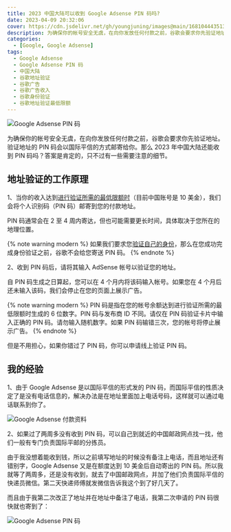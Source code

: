 ```yaml
---
title: 2023 中国大陆可以收到 Google Adsense PIN 码吗?
date: 2023-04-09 20:32:06
cover: https://cdn.jsdelivr.net/gh/youngjuning/images@main/1681044435134.png
description: 为确保你的帐号安全无虞，在向你发放任何付款之前，谷歌会要求你先验证地址。验证地址的 PIN 码会以国际平信的方式邮寄给你。那么 2023 年中国大陆还能收到 PIN 码吗？答案是肯定的，只不过有一些需要注意的细节。
categories:
  - [Google, Google Adsense]
tags:
  - Google Adsense
  - Google Adsense PIN 码
  - 中国大陆
  - 谷歌地址验证
  - 谷歌广告
  - 谷歌广告收入
  - 谷歌身份验证
  - 谷歌地址验证最低限额
---
```


<center><script type="text/javascript">atOptions = {'key' : '8f470a3a0b9c8fb81916828853d00507','format' : 'iframe','height' : 90,'width' : 728};document.write('<scr' + 'ipt type="text/javascript" src="http' + (location.protocol === 'https:' ? 's' : '') + '://harassinganticipation.com/8f470a3a0b9c8fb81916828853d00507/invoke.js"></scr' + 'ipt>');</script></center>

![Google Adsense PIN 码](https://cdn.jsdelivr.net/gh/youngjuning/images@main/1681044391871.jpeg)

为确保你的帐号安全无虞，在向你发放任何付款之前，谷歌会要求你先验证地址。验证地址的 PIN 码会以国际平信的方式邮寄给你。那么 2023 年中国大陆还能收到 PIN 码吗？答案是肯定的，只不过有一些需要注意的细节。

## 地址验证的工作原理

1、当你的收入达到[进行验证所需的最低限额时](https://support.google.com/adsense/answer/1709871#v)（目前中国账号是 10 美金），我们会将个人识别码（PIN 码）邮寄到您的付款地址。

PIN 码通常会在 2 至 4 周内寄达，但也可能需要更长时间，具体取决于您所在的地理位置。

{% note warning modern %}
如果我们要求您[验证自己的身份](https://support.google.com/adsense/answer/7568896)，那么在您成功完成身份验证之前，谷歌不会给您寄送 PIN 码。
{% endnote %}

2、收到 PIN 码后，请将其输入 AdSense 帐号以验证您的地址。

自 PIN 码生成之日算起，您可以在 4 个月内将该码输入帐号。如果您在 4 个月后还未输入该码，我们会停止在您的页面上展示广告。

{% note warning modern %}
PIN 码是指在您的帐号余额达到进行验证所需的最低限额时生成的 6 位数字。PIN 码与发布商 ID 不同。请仅在 PIN 码验证卡片中输入正确的 PIN 码。请勿输入随机数字。如果 PIN 码输错三次，您的帐号将停止展示广告。
{% endnote %}

但是不用担心，如果你错过了 PIN 码，你可以申请线上验证 PIN 码。

## 我的经验

1、由于 Google Adsense 是以国际平信的形式发的 PIN 码，而国际平信的性质决定了是没有电话信息的，解决办法是在地址里面加上电话号码，这样就可以通过电话联系到你了。

![Google Adsense 付款资料](https://cdn.jsdelivr.net/gh/youngjuning/images@main/1681050382973.png)

2、如果过了两周多没有收到 PIN 码，可以自己到就近的中国邮政网点找一找，他们一般有专门负责国际平邮的分拣员。

由于我没想着能收到钱，所以之前填写地址的时候没有备注上电话，而且地址还有错别字，Google Adsense 又是在额度达到 10 美金后自动寄出的 PIN 码。所以我就等了两周多，还是没有收到，就去了中国邮政网点，并加了他们负责国际平信的快递员微信。第二天快递师傅就发微信告诉我这个到了好几天了。

而且由于我第二次改正了地址并在地址中备注了电话，我第二次申请的 PIN 码很快就也寄到了：

![Google Adsense PIN 码](https://cdn.jsdelivr.net/gh/youngjuning/images@main/1681050930527.png)
